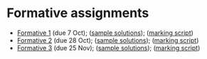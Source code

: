 # Formative assignments

* [Formative 1](Formative1/README.md) (due 7 Oct); ([sample solutions](Formative1/Formative1Solutions.hs)); ([marking script](Formative1/Formative1Marking.hs))
* [Formative 2](Formative2/README.md) (due 28 Oct); ([sample solutions](Formative2/Formative2Solutions.hs)); ([marking script](Formative2/Formative2Marking.hs))
* [Formative 3](Formative3/README.md) (due 25 Nov); ([sample solutions](Formative3/Formative3Solutions.hs)); ([marking script](Formative3/Formative3Marking.hs))
